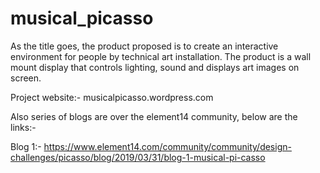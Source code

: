 # musical_picasso
As the title goes, the product proposed is to create an interactive environment for people by technical art installation. The product is a wall mount display that controls lighting, sound and displays art images on screen.

Project website:- musicalpicasso.wordpress.com

Also series of blogs are over the element14 community, below are the links:-

Blog 1:- https://www.element14.com/community/community/design-challenges/picasso/blog/2019/03/31/blog-1-musical-pi-casso
